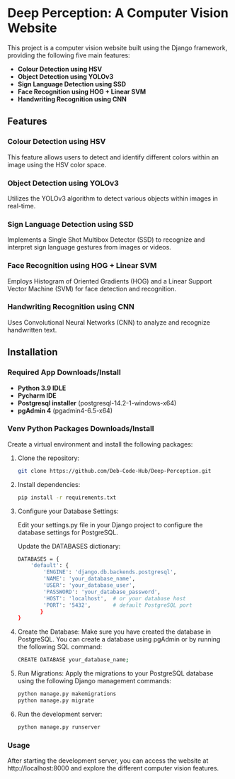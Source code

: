 # Deep Perception: A Computer Vision Website

This project is a computer vision website built using the Django framework, providing the following five main features:

- **Colour Detection using HSV**
- **Object Detection using YOLOv3**
- **Sign Language Detection using SSD**
- **Face Recognition using HOG + Linear SVM**
- **Handwriting Recognition using CNN**

## Features

### Colour Detection using HSV
This feature allows users to detect and identify different colors within an image using the HSV color space.

### Object Detection using YOLOv3
Utilizes the YOLOv3 algorithm to detect various objects within images in real-time.

### Sign Language Detection using SSD
Implements a Single Shot Multibox Detector (SSD) to recognize and interpret sign language gestures from images or videos.

### Face Recognition using HOG + Linear SVM
Employs Histogram of Oriented Gradients (HOG) and a Linear Support Vector Machine (SVM) for face detection and recognition.

### Handwriting Recognition using CNN
Uses Convolutional Neural Networks (CNN) to analyze and recognize handwritten text.

## Installation

### Required App Downloads/Install
- **Python 3.9 IDLE**
- **Pycharm IDE**
- **Postgresql installer** (postgresql-14.2-1-windows-x64)
- **pgAdmin 4** (pgadmin4-6.5-x64)

### Venv Python Packages Downloads/Install

Create a virtual environment and install the following packages:

1. Clone the repository:
   ```sh
   git clone https://github.com/Deb-Code-Hub/Deep-Perception.git
   
2. Install dependencies:
   ```sh
   pip install -r requirements.txt

3. Configure your Database Settings:
   
   Edit your settings.py file in your Django project to configure the database settings for PostgreSQL.
   
   Update the DATABASES dictionary:
   
   ```sh
   DATABASES = {
       'default': {
           'ENGINE': 'django.db.backends.postgresql',
           'NAME': 'your_database_name',
           'USER': 'your_database_user',
           'PASSWORD': 'your_database_password',
           'HOST': 'localhost',  # or your database host
           'PORT': '5432',       # default PostgreSQL port
          }
   }

5. Create the Database: Make sure you have created the database in PostgreSQL. You can create a database using pgAdmin or by running the following SQL command:
   ````sh
   CREATE DATABASE your_database_name;

6. Run Migrations: Apply the migrations to your PostgreSQL database using the following Django management commands:
   ```sh
   python manage.py makemigrations
   python manage.py migrate

7. Run the development server:
   ```sh
   python manage.py runserver

### Usage

After starting the development server, you can access the website at http://localhost:8000 and explore the different computer vision features.
   
